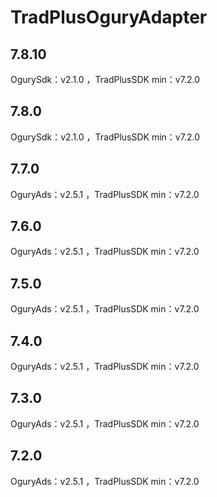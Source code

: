 # TradPlusOguryAdapter

## 7.8.10

OgurySdk：v2.1.0 ，TradPlusSDK min：v7.2.0

## 7.8.0

OgurySdk：v2.1.0 ，TradPlusSDK min：v7.2.0

## 7.7.0

OguryAds：v2.5.1 ，TradPlusSDK min：v7.2.0

## 7.6.0

OguryAds：v2.5.1 ，TradPlusSDK min：v7.2.0

## 7.5.0

OguryAds：v2.5.1 ，TradPlusSDK min：v7.2.0

## 7.4.0

OguryAds：v2.5.1 ，TradPlusSDK min：v7.2.0

## 7.3.0

OguryAds：v2.5.1 ，TradPlusSDK min：v7.2.0

## 7.2.0

OguryAds：v2.5.1 ，TradPlusSDK min：v7.2.0